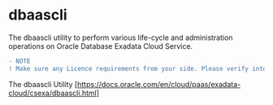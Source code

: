 # dbaascli
The dbaascli utility to perform various life-cycle and administration operations on Oracle Database Exadata Cloud Service.

```diff
- NOTE
! Make sure any Licence requirements from your side. Please verify into lower setup first before applying that to UAT or Production setup.
```
The dbaascli Utility
[https://docs.oracle.com/en/cloud/paas/exadata-cloud/csexa/dbaascli.html]
